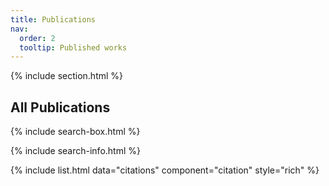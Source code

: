 ```yaml
---
title: Publications
nav:
  order: 2
  tooltip: Published works
---
```


{% include section.html %}

## All Publications

{% include search-box.html %}

{% include search-info.html %}

{% include list.html data="citations" component="citation" style="rich" %}
